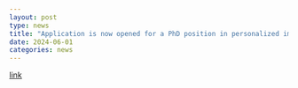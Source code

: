 ```yaml
---
layout: post
type: news
title: "Application is now opened for a PhD position in personalized image-guided therapies"
date: 2024-06-01
categories: news
---
```


[link](https://emploi.cnrs.fr/Offres/Doctorant/UMR5536-SYLMIR1-009/Default.aspx)
